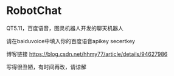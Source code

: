 # RobotChat
QT5.11，百度语音，图灵机器人开发的聊天机器人

请在baiduvoice中填入你的百度语音apikey secertkey

博客链接
https://blog.csdn.net/hhmy77/article/details/94627986

写得很丑陋，有时间再改，请谅解

